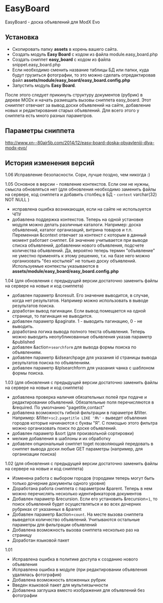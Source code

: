 EasyBoard
=========
EasyBoard - доска объявлений для ModX Evo

Установка
---------

* Скопировать папку **assets** в корень вашего сайта.
* Создать модуль **Easy Board** с кодом из файла module.easy_board.php
* Создать сниппет **easy_board** с кодом из файла snippet.easy_board.php
* Если необходимо сменить название таблицы БД или папки, куда будут грузиться фотографии, то это можно сделать отредактировав файл **assets/module/easy_board/easy_board.config.php**
* Запустить модуль **Easy Board**.

После этого следует прикинуть структуру документов (рубрик) в дереве MODx и начать размещать вызовы сниппета easy_board. Этот снииппет отвечает за вывод доски объявлений на сайте, добавление новых и редактирования старых объявлений. Для всего этого у сниппета есть много разных параметров.

Параметры сниппета
------------------

http://www.xn--80ajr5b.com/2014/12/easy-board-doska-obyavlenijj-dlya-modx-evo/

История изменения версий
------------------------
1.06 Исправление безопасности. Сори, лучше поздно, чем никогда :)

1.05 Основное в версии - появление контекстов. Если они не нужны, смысла обновляться нет (для обновления необходимо заменить файлы на сервере, код сниппета и добавить столбец в БД - `context` varchar(32) NOT NULL )
* исправлена ошибка возникающая, если на сайте не используется ЧПУ
* добавлена поддержка контекстов. Теперь на одной установке модуля можно делать различные каталоги. Например: доска объявлений, каталог организаций, витрина товаров и т.п. Переменная &context отвечает за контекст с которым в данный момент работает сниппет. Её значение учитывается при выводе списка объявлений, добавлении нового объявления, подсчете количества объявлений. Да, вероятно теперь термин "объявление" не уместно применять к этому решению, т.к. на базе него можно организовать "без костылей" не только доску объявлений. Используемые контексты указываются в **assets/module/easy_board/easy_board.config.php**

1.04 (для обновления с предыдущей версии достаточно заменить файлы на сервере на новые и код сниппета)
* добавлен параметр &noresult. Его значение выводится, в случае, когда нет результатов. Например можно использовать в выводе результатов поиска.
* доработан вывод пагинации. Если вывод помещается на одной странице, то пагинация не выводится.
* добавлен параметр &paginate. 1 - выводить пагинацию, 0 - не выводить. 
* доработана логика вывода полного текста объявления. Теперь можно выводить неопубликованные объявления указав параметр &published
* добавлен &action=`searchform` для вывода формы поиска по объявлениям. 
* добавлен параметр &idsearchpage для указания id страницы вывода результатов поиска по объявлениям.
* добавлен параметр &tplsearchform для указания чанка с шаблоном формы поиска.

1.03 (для обновления с предыдущей версии достаточно заменить файлы на сервере на новые и код сниппета)
* добавлена проверка наличия обязательных полей при подаче и редактировании объявлений. Обязательные поля перечисляются в &required. По умолчанию "pagetitle,contact"
* добавлена возможность гибкой фильтрации в параметре &filter. Например: &filter=`sc2.pagetitle LIKE 'Я%'` - выведет объвления городов которые начинаются с буквы "Я". С помощью этого фильтра можно организовать поиск по доске объявлений.
* добавлен параметр &sort (для произвольной сортировки)
* мелкие добавления в шаблоны и их обработку
* добавлен опциональный сниппет toget позволяющий передовать в сниппет вывода доски любые GET параметры (например, для организации поиска)

1.02 (для обновления с предыдущей версии достаточно заменить файлы на сервере на новые и код сниппета)
* Изменена работа с выбором городов (городами теперь могут быть только дочерние документы одного уровня)
* Доработана работа сниппета с параметром &parent. Теперь в нем можно перечислять несколько идентификаторов документов
* Добавлен параметр &recursion. Если его установить &recursion=`1`, то поиск объявлений будет осуществляться и во всех дочерних рубриках от указанных в &parent
* Добавлен параметр &action=`count`. На месте вызова сниппета выведется количество объявлений. Учитываются остальные параметры для фильтрации объявлений
* Добавлена возможность вызова сниппета несколько раз на страницу
* Доработан языковой пакет

1.01
* Исправлена ошибка в политике доступа к созданию нового объявления
* Исправлена ошибка в модуле (при редактировании объявления удалялась фотография)
* Добавлена возможность вложенных рубрик
* Введен языковой пакет для мультиязычности
* Добавлена заглушка вместо изображения для объявлений без фотографии
